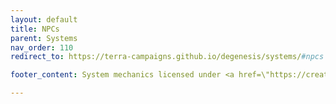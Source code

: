 ```yaml
---
layout: default
title: NPCs
parent: Systems
nav_order: 110
redirect_to: https://terra-campaigns.github.io/degenesis/systems/#npcs

footer_content: System mechanics licensed under <a href=\"https://creativecommons.org/licenses/by-sa/4.0\">CC-BY-SA 4.0</a>.

---
```

